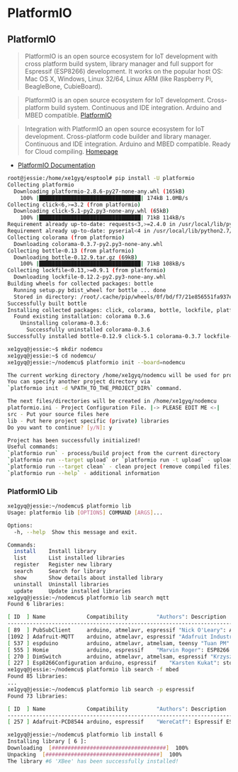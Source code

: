 PlatformIO
==

## PlatformIO

> PlatformIO is an open source ecosystem for IoT development with cross platform build system, library manager and full support for Espressif (ESP8266) development. It works on the popular host OS: Mac OS X, Windows, Linux 32/64, Linux ARM (like Raspberry Pi, BeagleBone, CubieBoard).

> PlatformIO is an open source ecosystem for IoT development. Cross-platform build system. Continuous and IDE integration. Arduino and MBED compatible. [PlatformIO](http://platformio.org/get-started)

> Integration with PlatformIO an open source ecosystem for IoT development. Cross-platform code builder and library manager. Continuous and IDE integration. Arduino and MBED compatible. Ready for Cloud compiling. [Homepage](https://atom.io/packages/platomformio)

- [PlatformIO Documentation](http://docs.platformio.org/en/latest/what-is-platformio.html)

```sh
root@jessie:/home/xe1gyq/esptool# pip install -U platformio
Collecting platformio
  Downloading platformio-2.8.6-py27-none-any.whl (165kB)
    100% |████████████████████████████████| 174kB 1.0MB/s 
Collecting click<6,>=3.2 (from platformio)
  Downloading click-5.1-py2.py3-none-any.whl (65kB)
    100% |████████████████████████████████| 71kB 114kB/s 
Requirement already up-to-date: requests<3,>=2.4.0 in /usr/local/lib/python2.7/dist-packages (from platformio)
Requirement already up-to-date: pyserial<4 in /usr/local/lib/python2.7/dist-packages (from platformio)
Collecting colorama (from platformio)
  Downloading colorama-0.3.7-py2.py3-none-any.whl
Collecting bottle<0.13 (from platformio)
  Downloading bottle-0.12.9.tar.gz (69kB)
    100% |████████████████████████████████| 71kB 108kB/s 
Collecting lockfile<0.13,>=0.9.1 (from platformio)
  Downloading lockfile-0.12.2-py2.py3-none-any.whl
Building wheels for collected packages: bottle
  Running setup.py bdist_wheel for bottle ... done
  Stored in directory: /root/.cache/pip/wheels/0f/bd/f7/21e856551fa937e3c8a9d9592fd74a50714af336b8ee4f42c7
Successfully built bottle
Installing collected packages: click, colorama, bottle, lockfile, platformio
  Found existing installation: colorama 0.3.6
    Uninstalling colorama-0.3.6:
      Successfully uninstalled colorama-0.3.6
Successfully installed bottle-0.12.9 click-5.1 colorama-0.3.7 lockfile-0.12.2 platformio-2.8.6
```

```sh
xe1gyq@jessie:~$ mkdir nodemcu
xe1gyq@jessie:~$ cd nodemcu/
xe1gyq@jessie:~/nodemcu$ platformio init --board=nodemcu

The current working directory /home/xe1gyq/nodemcu will be used for project.
You can specify another project directory via
`platformio init -d %PATH_TO_THE_PROJECT_DIR%` command.

The next files/directories will be created in /home/xe1gyq/nodemcu
platformio.ini - Project Configuration File. |-> PLEASE EDIT ME <-|
src - Put your source files here
lib - Put here project specific (private) libraries
Do you want to continue? [y/N]: y

Project has been successfully initialized!
Useful commands:
`platformio run` - process/build project from the current directory
`platformio run --target upload` or `platformio run -t upload` - upload firmware to embedded board
`platformio run --target clean` - clean project (remove compiled files)
`platformio run --help` - additional information
```

### PlatformIO Lib

```sh
xe1gyq@jessie:~/nodemcu$ platformio lib 
Usage: platformio lib [OPTIONS] COMMAND [ARGS]...

Options:
  -h, --help  Show this message and exit.

Commands:
  install    Install library
  list       List installed libraries
  register   Register new library
  search     Search for library
  show       Show details about installed library
  uninstall  Uninstall libraries
  update     Update installed libraries
xe1gyq@jessie:~/nodemcu$ platformio lib search mqtt
Found 6 libraries:

[ ID  ] Name             Compatibility         "Authors": Description
--------------------------------------------------------------------------------
[ 89  ] PubSubClient     arduino, atmelavr, espressif "Nick O'Leary": A client library for MQTT messaging. MQTT is a lightweight messaging protocol ideal for small devices. This library allows you to send and receive MQTT messages. It supports the latest MQTT 3.1.1 protocol and can be configured to use the older MQTT 3.1 if
[1092 ] Adafruit-MQTT    arduino, atmelavr, espressif "Adafruit Industries": MQTT library that supports the CC3000, FONA, ESP8266, Yun, and generic Arduino Client hardware.
[ 537 ] espduino         arduino, atmelavr, atmelsam, teensy "Tuan PM": Wifi library (Chip ESP8266 Wifi SoC) using SLIP protocol via Serial port
[ 555 ] Homie            arduino, espressif    "Marvin Roger": ESP8266 framework for Homie, a lightweight MQTT convention for the IoT
[ 270 ] DimSwitch        arduino, atmelavr, atmelsam, espressif "Krzysztof": A library to control dimmable ballasts for fluorescent light tubes.
[ 227 ] Esp8266Configuration arduino, espressif    "Karsten Kukat": store and read configuration from SPIFFS (wifi ap, wifi station, mqtt ..)
xe1gyq@jessie:~/nodemcu$ platformio lib search -f mbed
Found 85 libraries:
...
xe1gyq@jessie:~/nodemcu$ platformio lib search -p espressif
Found 73 libraries:

[ ID  ] Name             Compatibility         "Authors": Description
--------------------------------------------------------------------------------
[ 257 ] Adafruit-PCD8544 arduino, espressif    "WereCatf": Espressif ESP8266 port of the Adafruit PCD8544 library

```

```sh
xe1gyq@jessie:~/nodemcu$ platformio lib install 6 
Installing library [ 6 ]:
Downloading  [####################################]  100%
Unpacking  [####################################]  100%
The library #6 'XBee' has been successfully installed!
```
